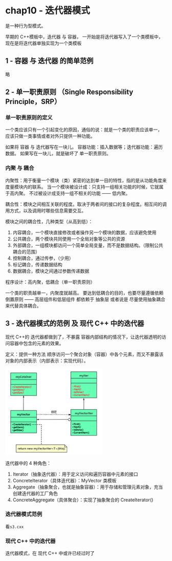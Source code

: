 # chap10 - 迭代器模式

是一种行为型模式。

早期的 C++模板中，迭代器 与 容器， 一开始是将迭代器写入了一个类模板中， 现在是将迭代器单独实现为一个类模板

## 1 - 容器 与 迭代器 的简单范例

略

## 2 - 单一职责原则 （Single Responsibility Principle，SRP）

### 单一职责原则的定义

一个类应该只有一个引起变化的原因，通俗的说：就是一个类的职责应该单一，
应该只做一类事情或者对外只提供一种功能。

如果将 容器 与 迭代器写在一块儿。
容器功能：插入数据等；迭代器功能：遍历数据。
如果写在一块儿，就是破坏了 单一职责原则。

### 内聚 与 耦合

内聚性：用于衡量一个模块（类）紧密的达到单一目的特性，指的是从功能角度来度量模块内的联系。
当一个模块被设计成：只支持一组相关功能的时候，它就属于高内聚。
不过被设计成支持一组不相关的功能 —— 低内聚。

耦合性：模块之间相互关联的程度。取决于两者间的接口的复杂程度。相互间的调用方式，以及调用时哪些信息需要交互。

模块之间的耦合性，几种类型（从高到低）：

1. 内容耦合，一个模块直接修改或者操作另一个模块的数据，应该避免使用
2. 公共耦合，两个模块共同使用一个全局对象等公共的资源
3. 外部耦合，一组模块都访问一个简单全局变量，而不是数据结构。（限制公共耦合的范围）
4. 控制耦合，通过传参，（少用）
5. 标记耦合，传递数据结构
6. 数据耦合，模块之间通过参数传递数据

程序设计：高内聚，低耦合（单一职责原则）

一个类的职责越单一，内聚度就越高。
要达到低耦合的目的，也要尽量遵循依赖倒置原则 —— 高层组件和低层组件 都依赖于 抽象层
或者说是 尽量使用抽象耦合来代替具体耦合。

## 3 - 迭代器模式的范例 及 现代 C++ 中的迭代器

现代 C++的 迭代器都做到了，不暴露 容器内部结构的情况下，让迭代器透明的访问容器中包含的元素的效果。

定义：提供一种方法 顺序访问一个聚合对象（容器）中各个元素，而又不暴露该对象的内部表示（内部表示：实现代码）。

![uml](image/uml.png)

迭代器中的 4 种角色：

1. Iterator（抽象迭代器）：用于定义访问和遍历容器中元素的接口
2. ConcreteIterator（具体迭代器）：MyVector 类模板
3. Aggregate（抽象聚合，也就是抽象容器）：用于存储和管理元素对象，充当创建迭代器的工厂角色
4. ConcreteAggregate（具体聚合）：实现了抽象聚合的 CreateIterator()

### 迭代器模式范例

看`s3.cxx`

### 现代 C++ 中的迭代器

迭代器模式，在 现代 C++ 中或许已经过时了
